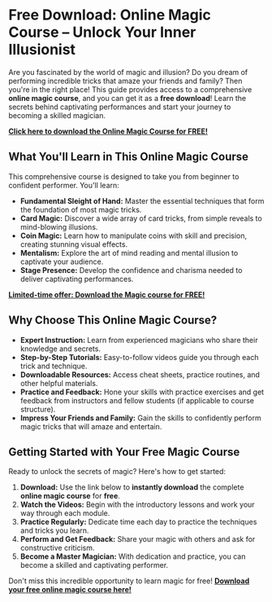 # Free Download: Online Magic Course – Unlock Your Inner Illusionist

Are you fascinated by the world of magic and illusion? Do you dream of performing incredible tricks that amaze your friends and family? Then you're in the right place! This guide provides access to a comprehensive **online magic course**, and you can get it as a **free download**! Learn the secrets behind captivating performances and start your journey to becoming a skilled magician.

[**Click here to download the Online Magic Course for FREE!**](https://udemywork.com/online-magic-course)

## What You'll Learn in This Online Magic Course

This comprehensive course is designed to take you from beginner to confident performer. You'll learn:

*   **Fundamental Sleight of Hand:** Master the essential techniques that form the foundation of most magic tricks.
*   **Card Magic:** Discover a wide array of card tricks, from simple reveals to mind-blowing illusions.
*   **Coin Magic:** Learn how to manipulate coins with skill and precision, creating stunning visual effects.
*   **Mentalism:** Explore the art of mind reading and mental illusion to captivate your audience.
*   **Stage Presence:** Develop the confidence and charisma needed to deliver captivating performances.

[**Limited-time offer: Download the Magic course for FREE!**](https://udemywork.com/online-magic-course)

## Why Choose This Online Magic Course?

*   **Expert Instruction:** Learn from experienced magicians who share their knowledge and secrets.
*   **Step-by-Step Tutorials:** Easy-to-follow videos guide you through each trick and technique.
*   **Downloadable Resources:** Access cheat sheets, practice routines, and other helpful materials.
*   **Practice and Feedback:** Hone your skills with practice exercises and get feedback from instructors and fellow students (if applicable to course structure).
*   **Impress Your Friends and Family:** Gain the skills to confidently perform magic tricks that will amaze and entertain.

## Getting Started with Your Free Magic Course

Ready to unlock the secrets of magic? Here's how to get started:

1.  **Download:** Use the link below to **instantly download** the complete **online magic course** for **free**.
2.  **Watch the Videos:** Begin with the introductory lessons and work your way through each module.
3.  **Practice Regularly:** Dedicate time each day to practice the techniques and tricks you learn.
4.  **Perform and Get Feedback:** Share your magic with others and ask for constructive criticism.
5.  **Become a Master Magician:** With dedication and practice, you can become a skilled and captivating performer.

Don't miss this incredible opportunity to learn magic for free! **[Download your free online magic course here!](https://udemywork.com/online-magic-course)**
